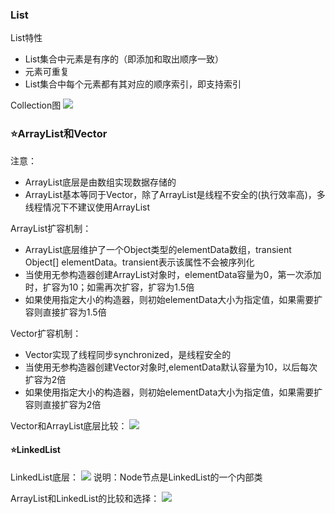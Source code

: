 ### List
List特性
  - List集合中元素是有序的（即添加和取出顺序一致）
  - 元素可重复
  - List集合中每个元素都有其对应的顺序索引，即支持索引 


Collection图
![](images/2022-10-10-10-37-11.png)


### ⭐ArrayList和Vector
注意：
  - ArrayList底层是由数组实现数据存储的
  - ArrayList基本等同于Vector，除了ArrayList是线程不安全的(执行效率高)，多线程情况下不建议使用ArrayList

ArrayList扩容机制：
  - ArrayList底层维护了一个Object类型的elementData数组，transient Object[] elementData。transient表示该属性不会被序列化
  - 当使用无参构造器创建ArrayList对象时，elementData容量为0，第一次添加时，扩容为10；如需再次扩容，扩容为1.5倍
  - 如果使用指定大小的构造器，则初始elementData大小为指定值，如果需要扩容则直接扩容为1.5倍

Vector扩容机制：
  - Vector实现了线程同步synchronized，是线程安全的
  - 当使用无参构造器创建Vector对象时,elementData默认容量为10，以后每次扩容为2倍
  - 如果使用指定大小的构造器，则初始elementData大小为指定值，如果需要扩容则直接扩容为2倍

Vector和ArrayList底层比较：
![](images/2022-10-06-19-26-44.png)



#### ⭐LinkedList
LinkedList底层：
![](images/2022-10-06-19-49-55.png)
说明：Node节点是LinkedList的一个内部类

ArrayList和LinkedList的比较和选择：
![](images/2022-10-06-20-44-02.png)


